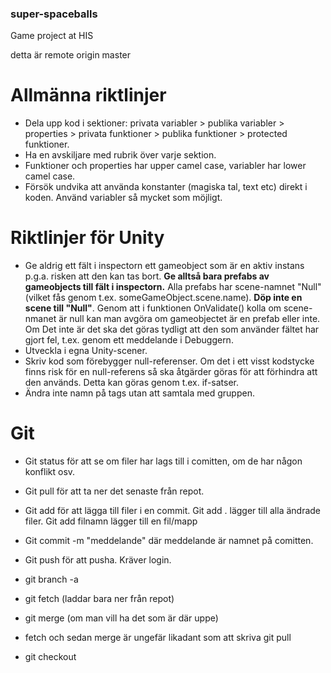 ﻿### super-spaceballs
Game project at HIS

detta är remote origin master

# Allmänna riktlinjer
* Dela upp kod i sektioner: privata variabler > publika variabler > properties > privata funktioner > publika funktioner > protected funktioner.
* Ha en avskiljare med rubrik över varje sektion.
* Funktioner och properties har upper camel case, variabler har lower camel case.
* Försök undvika att använda konstanter (magiska tal, text etc) direkt i koden. Använd variabler så mycket som möjligt.

# Riktlinjer för Unity
* Ge aldrig ett fält i inspectorn ett gameobject som är en aktiv instans p.g.a. risken att den kan tas bort. **Ge alltså bara prefabs av gameobjects till fält i inspectorn.** Alla prefabs har scene-namnet "Null" (vilket fås genom t.ex. someGameObject.scene.name). **Döp inte en scene till "Null"**. Genom att i funktionen OnValidate() kolla om scene-nmanet är null kan man avgöra om gameobjectet är en prefab eller inte. Om Det inte är det ska det göras tydligt att den som använder fältet har gjort fel, t.ex. genom ett meddelande i Debuggern. 
* Utveckla i egna Unity-scener.
* Skriv kod som förebygger null-referenser. Om det i ett visst kodstycke finns risk för en null-referens så ska åtgärder göras för att förhindra att den används. Detta kan göras genom t.ex. if-satser.
* Ändra inte namn på tags utan att samtala med gruppen.
# Git
* Git status för att se om filer har lags till i comitten, om de har någon konflikt osv.
* Git pull för att ta ner det senaste från repot.
* Git add för att lägga till filer i en commit. Git add . lägger till alla ändrade filer. Git add filnamn lägger till en fil/mapp
* Git commit -m "meddelande" där meddelande är namnet på comitten.
* Git push för att pusha. Kräver login.

* git branch -a
* git fetch (laddar bara ner från repot)
* git merge (om man vill ha det som är där uppe)
* fetch och sedan merge är ungefär likadant som att skriva git pull

* git checkout <branchname>
